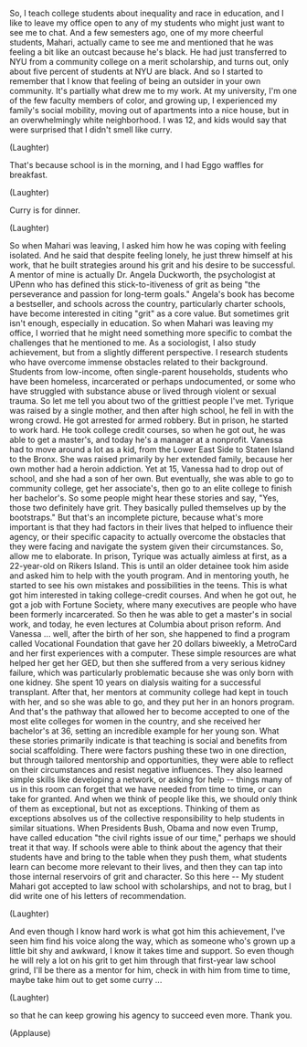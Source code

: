 
So, I teach college students
about inequality and race in education,
and I like to leave my office open
to any of my students
who might just want to see me to chat.
And a few semesters ago,
one of my more cheerful
students, Mahari,
actually came to see me
and mentioned that he was feeling
a bit like an outcast because he&#39;s black.
He had just transferred to NYU
from a community college
on a merit scholarship,
and turns out,
only about five percent
of students at NYU are black.
And so I started to remember
that I know that feeling
of being an outsider
in your own community.
It&#39;s partially what drew me to my work.
At my university,
I&#39;m one of the few
faculty members of color,
and growing up, I experienced
my family&#39;s social mobility,
moving out of apartments
into a nice house,
but in an overwhelmingly
white neighborhood.
I was 12,
and kids would say that were surprised
that I didn&#39;t smell like curry.

(Laughter)

That&#39;s because school is in the morning,
and I had Eggo waffles for breakfast.

(Laughter)

Curry is for dinner.

(Laughter)

So when Mahari was leaving,
I asked him how he was coping
with feeling isolated.
And he said that despite feeling lonely,
he just threw himself at his work,
that he built strategies around his grit
and his desire to be successful.
A mentor of mine is actually
Dr. Angela Duckworth,
the psychologist at UPenn who has defined
this stick-to-itiveness of grit
as being &quot;the perseverance
and passion for long-term goals.&quot;
Angela&#39;s book has become a bestseller,
and schools across the country,
particularly charter schools,
have become interested in citing
&quot;grit&quot; as a core value.
But sometimes grit isn&#39;t enough,
especially in education.
So when Mahari was leaving my office,
I worried that he might need
something more specific
to combat the challenges
that he mentioned to me.
As a sociologist,
I also study achievement,
but from a slightly different perspective.
I research students who have overcome
immense obstacles
related to their background.
Students from low-income,
often single-parent households,
students who have been homeless,
incarcerated or perhaps undocumented,
or some who have struggled
with substance abuse
or lived through violent or sexual trauma.
So let me tell you about two
of the grittiest people I&#39;ve met.
Tyrique was raised by a single mother,
and then after high school,
he fell in with the wrong crowd.
He got arrested for armed robbery.
But in prison, he started to work hard.
He took college credit courses,
so when he got out,
he was able to get a master&#39;s,
and today he&#39;s a manager at a nonprofit.
Vanessa had to move around a lot as a kid,
from the Lower East Side
to Staten Island to the Bronx.
She was raised primarily
by her extended family,
because her own mother
had a heroin addiction.
Yet at 15,
Vanessa had to drop out of school,
and she had a son of her own.
But eventually, she was able
to go to community college,
get her associate&#39;s,
then go to an elite college
to finish her bachelor&#39;s.
So some people might
hear these stories and say,
&quot;Yes, those two definitely have grit.
They basically pulled themselves up
by the bootstraps.&quot;
But that&#39;s an incomplete picture,
because what&#39;s more important
is that they had factors in their lives
that helped to influence their agency,
or their specific capacity
to actually overcome
the obstacles that they were facing
and navigate the system
given their circumstances.
So, allow me to elaborate.
In prison, Tyrique
was actually aimless at first,
as a 22-year-old on Rikers Island.
This is until an older detainee
took him aside
and asked him to help
with the youth program.
And in mentoring youth,
he started to see his own mistakes
and possibilities in the teens.
This is what got him interested
in taking college-credit courses.
And when he got out,
he got a job with Fortune Society,
where many executives are people
who have been formerly incarcerated.
So then he was able to get
a master&#39;s in social work,
and today, he even lectures
at Columbia about prison reform.
And Vanessa ...
well, after the birth of her son,
she happened to find a program
called Vocational Foundation
that gave her 20 dollars biweekly,
a MetroCard
and her first experiences with a computer.
These simple resources
are what helped her get her GED,
but then she suffered
from a very serious kidney failure,
which was particularly problematic
because she was only born with one kidney.
She spent 10 years on dialysis
waiting for a successful transplant.
After that,
her mentors at community college
had kept in touch with her,
and so she was able to go,
and they put her in an honors program.
And that&#39;s the pathway
that allowed her to become accepted
to one of the most elite colleges
for women in the country,
and she received her bachelor&#39;s at 36,
setting an incredible example
for her young son.
What these stories primarily indicate
is that teaching is social
and benefits from social scaffolding.
There were factors
pushing these two in one direction,
but through tailored
mentorship and opportunities,
they were able to reflect
on their circumstances
and resist negative influences.
They also learned simple skills
like developing a network,
or asking for help --
things many of us in this room can forget
that we have needed from time to time,
or can take for granted.
And when we think of people like this,
we should only think of them
as exceptional, but not as exceptions.
Thinking of them as exceptions absolves us
of the collective responsibility
to help students in similar situations.
When Presidents Bush, Obama
and now even Trump,
have called education
&quot;the civil rights issue of our time,&quot;
perhaps we should treat it that way.
If schools were able to think
about the agency that their students have
and bring to the table
when they push them,
what students learn can become
more relevant to their lives,
and then they can tap into those internal
reservoirs of grit and character.
So this here --
My student Mahari
got accepted to law school
with scholarships,
and not to brag,
but I did write one of his letters
of recommendation.

(Laughter)

And even though I know hard work
is what got him this achievement,
I&#39;ve seen him find
his voice along the way,
which as someone who&#39;s grown up
a little bit shy and awkward,
I know it takes time and support.
So even though
he will rely a lot on his grit
to get him through
that first-year law school grind,
I&#39;ll be there as a mentor for him,
check in with him from time to time,
maybe take him out to get some curry ...

(Laughter)

so that he can keep growing his agency
to succeed even more.
Thank you.

(Applause)

